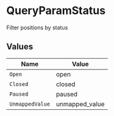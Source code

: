 # QueryParamStatus

Filter positions by status


## Values

| Name            | Value           |
| --------------- | --------------- |
| `Open`          | open            |
| `Closed`        | closed          |
| `Paused`        | paused          |
| `UnmappedValue` | unmapped_value  |